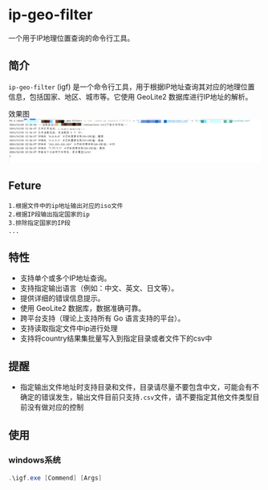 # ip-geo-filter

一个用于IP地理位置查询的命令行工具。


## 简介

`ip-geo-filter` (igf) 是一个命令行工具，用于根据IP地址查询其对应的地理位置信息，包括国家、地区、城市等。它使用 GeoLite2 数据库进行IP地址的解析。

效果图
![Snipaste_2024-12-28_13-36-32.png](resources/Snipaste_2024-12-28_13-36-32.png)

## Feture


    1.根据文件中的ip地址输出对应的iso文件
    2.根据IP段输出指定国家的ip
    3.排除指定国家的IP段
    ...


## 特性

*   支持单个或多个IP地址查询。
*   支持指定输出语言（例如：中文、英文、日文等）。
*   提供详细的错误信息提示。
*   使用 GeoLite2 数据库，数据准确可靠。
*   跨平台支持（理论上支持所有 Go 语言支持的平台）。
*   支持读取指定文件中ip进行处理
*   支持将country结果集批量写入到指定目录或者文件下的csv中

## 提醒

*  指定输出文件地址时支持目录和文件，目录请尽量不要包含中文，可能会有不确定的错误发生，输出文件目前只支持`.csv`文件，请不要指定其他文件类型目前没有做对应的控制

## 使用

### windows系统
```powershell
.\igf.exe [Commend] [Args]
```

